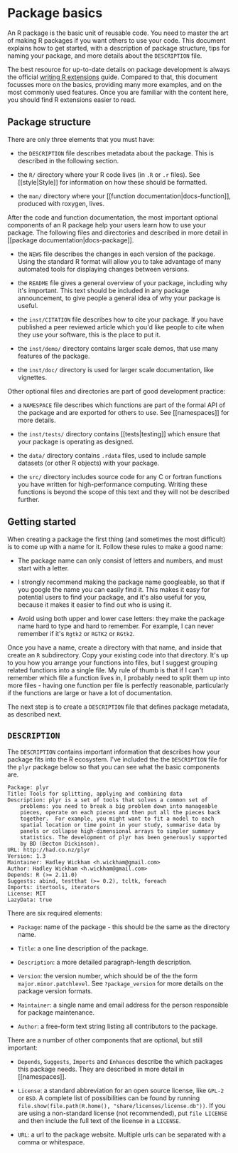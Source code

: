 # Package basics

An R package is the basic unit of reusable code. You need to master the art of making R packages if you want others to use your code. This document explains how to get started, with a description of package structure, tips for naming your package, and more details about the `DESCRIPTION` file.

The best resource for up-to-date details on package development is always the official [writing R extensions][r-ext] guide. Compared to that, this document focusses more on the basics, providing many more examples, and on the most commonly used features. Once you are familiar with the content here, you should find R extensions easier to read.

## Package structure

There are only three elements that you must have:

* the `DESCRIPTION` file describes metadata about the package. This is
  described in the following section.

* the `R/` directory where your R code lives (in `.R` or `.r` files). See
  [[style|Style]] for information on how these should be formatted.

* the `man/` directory where your [[function documentation|docs-function]],
  produced with roxygen, lives.

After the code and function documentation, the most important optional components of an R package help your users learn how to use your package. The following files and directories and described in more detail in [[package documentation|docs-package]].

* the `NEWS` file describes the changes in each version of the package. Using
  the standard R format will allow you to take advantage of many automated
  tools for displaying changes between versions.

* the `README` file gives a general overview of your package, including why
  it's important. This text should be included in any package announcement, to
  give people a general idea of why your package is useful.

* the `inst/CITATION` file describes how to cite your package. If you have
  published a peer reviewed article which you'd like people to cite when they
  use your software, this is the place to put it.

* the `inst/demo/` directory contains larger scale demos, that use many 
  features of the package.

* the `inst/doc/` directory is used for larger scale documentation, like
  vignettes.
  
Other optional files and directories are part of good development practice:

* a `NAMESPACE` file describes which functions are part of the formal API of
  the package and are exported for others to use. See [[namespaces]] for more
  details.

* the `inst/tests/` directory contains [[tests|testing]] which ensure that
  your package is operating as designed.

* the `data/` directory contains `.rdata` files, used to include sample
  datasets (or other R objects) with your package.

* the `src/` directory includes source code for any C or fortran functions you
  have written for high-performance computing. Writing these functions is
  beyond the scope of this text and they will not be described further.

## Getting started

When creating a package the first thing (and sometimes the most difficult) is to come up with a name for it. Follow these rules to make a good name:

* The package name can only consist of letters and numbers, and must start
  with a letter.

* I strongly recommend making the package name googleable, so that if you
  google the name you can easily find it. This makes it easy for potential
  users to find your package, and it's also useful for you, because it makes
  it easier to find out who is using it.

* Avoid using both upper and lower case letters: they make the package name
  hard to type and hard to remember. For example, I can never remember if it's
  `Rgtk2` or `RGTK2` or `RGtk2`.

Once you have a name, create a directory with that name, and inside that create an `R` subdirectory. Copy your existing code into that directory. It's up to you how you arrange your functions into files, but I suggest grouping related functions into a single file. My rule of thumb is that if I can't remember which file a function lives in, I probably need to split them up into more files - having one function per file is perfectly reasonable, particularly if the functions are large or have a lot of documentation.

The next step is to create a `DESCRIPTION` file that defines package metadata, as described next.

## `DESCRIPTION`

The `DESCRIPTION` contains important information that describes how your package fits into the R ecosystem. I've included the the `DESCRIPTION` file for the `plyr` package below so that you can see what the basic components are. 

    Package: plyr
    Title: Tools for splitting, applying and combining data
    Description: plyr is a set of tools that solves a common set of
        problems: you need to break a big problem down into manageable
        pieces, operate on each pieces and then put all the pieces back
        together.  For example, you might want to fit a model to each
        spatial location or time point in your study, summarise data by
        panels or collapse high-dimensional arrays to simpler summary
        statistics. The development of plyr has been generously supported
        by BD (Becton Dickinson).
    URL: http://had.co.nz/plyr
    Version: 1.3
    Maintainer: Hadley Wickham <h.wickham@gmail.com>
    Author: Hadley Wickham <h.wickham@gmail.com>
    Depends: R (>= 2.11.0)
    Suggests: abind, testthat (>= 0.2), tcltk, foreach
    Imports: itertools, iterators
    License: MIT
    LazyData: true

There are six required elements:

* `Package`: name of the package - this should be the same as the directory
  name.

* `Title`: a one line description of the package.

* `Description`: a more detailed paragraph-length description.

* `Version`: the version number, which should be of the the form
  `major.minor.patchlevel`. See `?package_version` for more details on the
  package version formats.

* `Maintainer`: a single name and email address for the person responsible for
  package maintenance.

* `Author`: a free-form text string listing all contributors to the package.

There are a number of other components that are optional, but still important: 

* `Depends`, `Suggests`, `Imports` and `Enhances` describe the which packages
  this package needs. They are described in more detail in [[namespaces]].

* `License`: a standard abbreviation for an open source license, like `GPL-2`
  or `BSD`. A complete list of possibilities can be found by running
  `file.show(file.path(R.home(), "share/licenses/license.db"))`. If you are
  using a non-standard license (not recommended), put `file LICENSE` and then
  include the full text of the license in a `LICENSE`.

* `URL`: a url to the package website. Multiple urls can be separated with a
  comma or whitespace.

[r-ext]:http://cran.r-project.org/doc/manuals/R-exts.html#Creating-R-packages